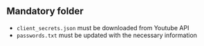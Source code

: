 ## Mandatory folder
* `client_secrets.json` must be downloaded from Youtube API
* `passwords.txt` must be updated with the necessary information
